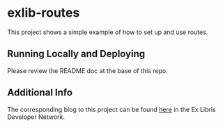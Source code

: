 # exlib-routes

This project shows a simple example of how to set up and use routes. 

## Running Locally and Deploying
Please review the README doc at the base of this repo. 

## Additional Info 
The corresponding blog to this project can be found [here](https://developers.exlibrisgroup.com/blog/simple-routing-example/) in the Ex Libris Developer Network.